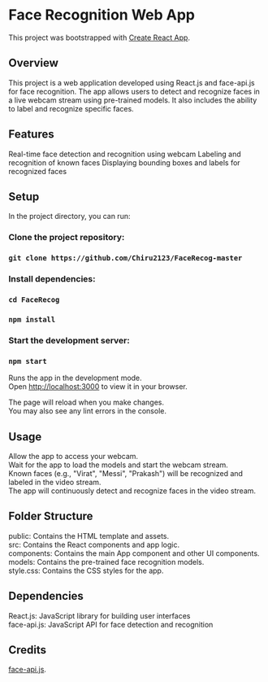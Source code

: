 # Face Recognition Web App

This project was bootstrapped with [Create React App](https://github.com/facebook/create-react-app).

## Overview
This project is a web application developed using React.js and face-api.js for face recognition. The app allows users to detect and recognize faces in a live webcam stream using pre-trained models. It also includes the ability to label and recognize specific faces.

## Features

Real-time face detection and recognition using webcam
Labeling and recognition of known faces
Displaying bounding boxes and labels for recognized faces


## Setup

In the project directory, you can run:

### Clone the project repository:
### `git clone https://github.com/Chiru2123/FaceRecog-master`

### Install dependencies:
### `cd FaceRecog`
### `npm install`

### Start the development server:
### `npm start`

Runs the app in the development mode.\
Open [http://localhost:3000](http://localhost:3000) to view it in your browser.

The page will reload when you make changes.\
You may also see any lint errors in the console.

## Usage

Allow the app to access your webcam.\
Wait for the app to load the models and start the webcam stream.\
Known faces (e.g., "Virat", "Messi", "Prakash") will be recognized and labeled in the video stream.\
The app will continuously detect and recognize faces in the video stream.

## Folder Structure
public: Contains the HTML template and assets.\
src: Contains the React components and app logic.\
components: Contains the main App component and other UI components.\
models: Contains the pre-trained face recognition models.\
style.css: Contains the CSS styles for the app.

## Dependencies

React.js: JavaScript library for building user interfaces\
face-api.js: JavaScript API for face detection and recognition

## Credits

[face-api.js](https://github.com/justadudewhohacks/face-api.js).
